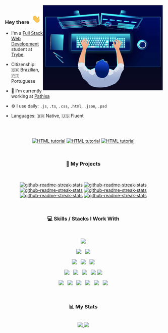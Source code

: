   <img align="right" alt="Programming" src="https://github.com/pedrobarreto/pedrobarreto/blob/main/coding.jpg" width="380" height="270" />
  
<h3 align="center">
Hey there <img src="https://raw.githubusercontent.com/pedrobarreto/pedrobarreto/main/hi.gif" width="35px">
  </h3>
  
  <div align="left">

- I'm a <a href="https://www.betrybe.com/formacao-desenvolvimento-web">Full Stack Web Development</a> student at <a href="https://www.betrybe.com/">Trybe</a>.
- Citizenship: 🇧🇷 Brazilian, 🇵🇹 Portuguese
- 🏢 I'm currently working at <a href="https://www.pathisa.com.br">Pathisa</a>
- ⚙️ I use daily: `.js`, `.ts`, `.css`, `.html`, `.json`, `.psd`
- Languages: 🇧🇷  Native,  🇺🇸 Fluent
  
  <br/>
  <br/>
  
<p align="center">
  <a href="https://www.linkedin.com/in/barreto-pedro/"><img src="https://img.shields.io/badge/LinkedIn-0077B5?style=for-the-badge&logo=linkedin&logoColor=white"  alt="HTML tutorial"></a>
  <a href="mailto:pbdeoliveira@gmail.com"><img src="https://img.shields.io/badge/Gmail-D14836?style=for-the-badge&logo=gmail&logoColor=white" alt="HTML tutorial" ></a>
   <a href="https://stackoverflow.com/users/18624880/pedro-barreto"><img src="https://img.shields.io/badge/Stack_Overflow-FE7A16?style=for-the-badge&logo=stack-overflow&logoColor=white"  alt="HTML tutorial"></a>
  
  </p>

  </div>
  
  
   <br/>

<h3 align="center">
📘 My Projects
  </h3>
  
  <br/>

<p align="center">
  <a href="https://github.com/pedrobarreto/next-ts-blog"><img width="282" src="https://stats-pedrobarreto.vercel.app/api/pin/?username=pedrobarreto&repo=next-ts-blog&theme=react&hide_border=true&show_icons=false" alt="github-readme-streak-stats"></a>
<a href="https://github.com/pedrobarreto/sequelize-blogs-api"><img width="282" src="https://stats-pedrobarreto.vercel.app/api/pin/?username=pedrobarreto&repo=sequelize-blogs-api&theme=react&hide_border=true&show_icons=false" alt="github-readme-streak-stats"></a>
  <a href="https://github.com/pedrobarreto/frontend-store-checkout"><img width="282" src="https://stats-pedrobarreto.vercel.app/api/pin/?username=pedrobarreto&repo=frontend-store-checkout&theme=react&hide_border=true&show_icons=false" alt="github-readme-streak-stats"></a>
   <a href="https://github.com/pedrobarreto/vegas21"><img width="282" src="https://stats-pedrobarreto.vercel.app/api/pin/?username=pedrobarreto&repo=vegas21&theme=react&hide_border=true&show_icons=false" alt="github-readme-streak-stats"></a>
   <a href="https://github.com/pedrobarreto/online-store-rest-api"><img width="282" src="https://stats-pedrobarreto.vercel.app/api/pin/?username=pedrobarreto&repo=online-store-rest-api&theme=react&hide_border=true&show_icons=false" alt="github-readme-streak-stats"></a>
  <a href="https://github.com/pedrobarreto/react-trivia-game"><img width="282" src="https://stats-pedrobarreto.vercel.app/api/pin/?username=pedrobarreto&repo=react-trivia-game&theme=react&hide_border=true&show_icons=false" alt="github-readme-streak-stats"></a>
 
  </p>

<br/>

<h3 align="center">
 💻 Skills / Stacks I Work With
   </h3>

<br/>


<p  align="center">

<img src="https://img.shields.io/badge/JavaScript-F7DF1E?style=for-the-badge&logo=javascript&logoColor=black" height="25"/>
  </p>
  
<p  align="center">

<img src="https://img.shields.io/badge/Node.js-43853D?style=for-the-badge&logo=node.js&logoColor=white" height="25"/>  
  &nbsp;
<img src="https://img.shields.io/badge/React-20232A?style=for-the-badge&logo=react&logoColor=61DAFB" height="25"/>
  </p>
  
  <p  align="center">

  
<img src="https://img.shields.io/badge/TypeScript-007ACC?style=for-the-badge&logo=typescript&logoColor=white" height="25"/>
  &nbsp;
<img src="https://img.shields.io/badge/Redux-593D88?style=for-the-badge&logo=redux&logoColor=white" height="25"/>
  &nbsp;
<img src="https://img.shields.io/badge/Express.js-404D59?style=for-the-badge" height="25"/>  
 </p>
 
 <p  align="center">

  
<img src="https://img.shields.io/badge/HTML-239120?style=for-the-badge&logo=html5&logoColor=white" height="25">
  &nbsp;

<img src="https://img.shields.io/badge/CSS-239120?&style=for-the-badge&logo=css3&logoColor=white" height="25">
&nbsp;
  
  <img src="https://img.shields.io/badge/MySQL-00000F?style=for-the-badge&logo=mysql&logoColor=white" height="25">
&nbsp;
  
<img src="https://img.shields.io/badge/MongoDB-4EA94B?style=for-the-badge&logo=mongodb&logoColor=white" height="25">
  <img src="https://img.shields.io/badge/docker-%230db7ed.svg?style=for-the-badge&logo=docker&logoColor=white" height="25">
</p>
<p align="center">

<img src="https://img.shields.io/badge/GitHub-100000?style=for-the-badge&logo=github&logoColor=white" height="25">
&nbsp;
  <img src="https://img.shields.io/badge/Amazon_AWS-232F3E?style=for-the-badge&logo=amazon-aws&logoColor=white" height="25">
&nbsp;
    <img src="https://img.shields.io/badge/Heroku-430098?style=for-the-badge&logo=heroku&logoColor=white" height="25">
&nbsp;
    <img src="https://img.shields.io/badge/Bootstrap-563D7C?style=for-the-badge&logo=bootstrap&logoColor=white" height="25">
&nbsp;
  <img src="https://img.shields.io/badge/Tailwind_CSS-38B2AC?style=for-the-badge&logo=tailwind-css&logoColor=white" height="25">
&nbsp;
  <img src="https://img.shields.io/badge/Visual_Studio_Code-0078D4?style=for-the-badge&logo=visual%20studio%20code&logoColor=white" height="25">

</p>
<br>

<h3 align="center">
📊 My Stats
   </h3>
   
   <br/>


<div align="center">
  <a href="https://github.com/pedrobarreto">
  <img height="150em" src="https://stats-pedrobarreto.vercel.app/api?username=pedrobarreto&show_icons=true&theme=react&include_all_commits=true&count_private=true"/>
  <img height="150em" src="https://stats-pedrobarreto.vercel.app/api/top-langs/?username=pedrobarreto&layout=compact&langs_count=7&theme=react"/>
</div></br>
